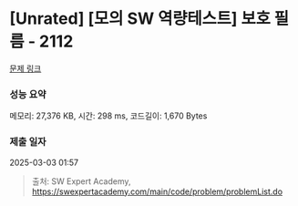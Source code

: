 # [Unrated] [모의 SW 역량테스트] 보호 필름 - 2112 

[문제 링크](https://swexpertacademy.com/main/code/problem/problemDetail.do?contestProbId=AV5V1SYKAaUDFAWu) 

### 성능 요약

메모리: 27,376 KB, 시간: 298 ms, 코드길이: 1,670 Bytes

### 제출 일자

2025-03-03 01:57



> 출처: SW Expert Academy, https://swexpertacademy.com/main/code/problem/problemList.do
